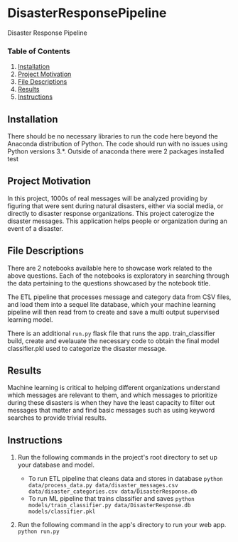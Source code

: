 # DisasterResponsePipeline
Disaster Response Pipeline


### Table of Contents

1. [Installation](#installation)
2. [Project Motivation](#motivation)
3. [File Descriptions](#files)
4. [Results](#results)
5. [Instructions](#licensing)

## Installation <a name="installation"></a>

There should be no necessary libraries to run the code here beyond the Anaconda distribution of Python. The code should run with no issues using Python versions 3.*. Outside of anaconda there were 2 packages installed
test
## Project Motivation<a name="motivation"></a>

In this project,  1000s of real messages will be analyzed providing by figuring that were sent during natural disasters, either via social media, or directly to disaster response organizations. This project caterogize the disaster messages. This application helps people or organization during an event of a disaster.


## File Descriptions <a name="files"></a>

There are 2 notebooks available here to showcase work related to the above questions.  Each of the notebooks is exploratory in searching through the data pertaining to the questions showcased by the notebook title. 

The ETL pipeline that processes message and category data from CSV files, and load them into a sequel lite database, which your machine learning pipeline will then read from to create and save a multi output supervised learning model.

There is an additional `run.py` flask file that runs the app. train_classifier build, create and evelauate the necessary code to obtain the final model classifier.pkl used to categorize the disaster message.

## Results<a name="results"></a>

Machine learning is critical to helping different organizations understand which messages are relevant to them, and which messages to prioritize during these disasters is when they have the least capacity to filter out messages that matter and find basic messages such as using keyword searches to provide trivial results.

## Instructions<a name="licensing"></a>

1. Run the following commands in the project's root directory to set up your database and model.

    - To run ETL pipeline that cleans data and stores in database
        `python data/process_data.py data/disaster_messages.csv data/disaster_categories.csv data/DisasterResponse.db`
    - To run ML pipeline that trains classifier and saves
        `python models/train_classifier.py data/DisasterResponse.db models/classifier.pkl`

2. Run the following command in the app's directory to run your web app.
    `python run.py`


